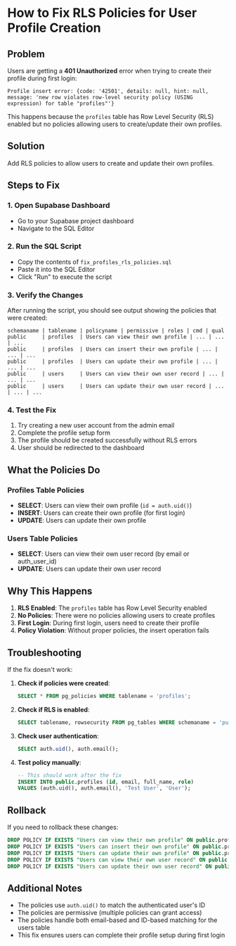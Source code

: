 # How to Fix RLS Policies for User Profile Creation

## Problem
Users are getting a **401 Unauthorized** error when trying to create their profile during first login:
```
Profile insert error: {code: '42501', details: null, hint: null, message: 'new row violates row-level security policy (USING expression) for table "profiles"'}
```

This happens because the `profiles` table has Row Level Security (RLS) enabled but no policies allowing users to create/update their own profiles.

## Solution
Add RLS policies to allow users to create and update their own profiles.

## Steps to Fix

### 1. Open Supabase Dashboard
- Go to your Supabase project dashboard
- Navigate to the SQL Editor

### 2. Run the SQL Script
- Copy the contents of `fix_profiles_rls_policies.sql`
- Paste it into the SQL Editor
- Click "Run" to execute the script

### 3. Verify the Changes
After running the script, you should see output showing the policies that were created:
```
schemaname | tablename | policyname | permissive | roles | cmd | qual
public     | profiles  | Users can view their own profile | ... | ... | ...
public     | profiles  | Users can insert their own profile | ... | ... | ...
public     | profiles  | Users can update their own profile | ... | ... | ...
public     | users     | Users can view their own user record | ... | ... | ...
public     | users     | Users can update their own user record | ... | ... | ...
```

### 4. Test the Fix
1. Try creating a new user account from the admin email
2. Complete the profile setup form
3. The profile should be created successfully without RLS errors
4. User should be redirected to the dashboard

## What the Policies Do

### Profiles Table Policies
- **SELECT**: Users can view their own profile (`id = auth.uid()`)
- **INSERT**: Users can create their own profile (for first login)
- **UPDATE**: Users can update their own profile

### Users Table Policies
- **SELECT**: Users can view their own user record (by email or auth_user_id)
- **UPDATE**: Users can update their own user record

## Why This Happens

1. **RLS Enabled**: The `profiles` table has Row Level Security enabled
2. **No Policies**: There were no policies allowing users to create profiles
3. **First Login**: During first login, users need to create their profile
4. **Policy Violation**: Without proper policies, the insert operation fails

## Troubleshooting

If the fix doesn't work:

1. **Check if policies were created**:
   ```sql
   SELECT * FROM pg_policies WHERE tablename = 'profiles';
   ```

2. **Check if RLS is enabled**:
   ```sql
   SELECT tablename, rowsecurity FROM pg_tables WHERE schemaname = 'public' AND tablename = 'profiles';
   ```

3. **Check user authentication**:
   ```sql
   SELECT auth.uid(), auth.email();
   ```

4. **Test policy manually**:
   ```sql
   -- This should work after the fix
   INSERT INTO public.profiles (id, email, full_name, role) 
   VALUES (auth.uid(), auth.email(), 'Test User', 'User');
   ```

## Rollback

If you need to rollback these changes:
```sql
DROP POLICY IF EXISTS "Users can view their own profile" ON public.profiles;
DROP POLICY IF EXISTS "Users can insert their own profile" ON public.profiles;
DROP POLICY IF EXISTS "Users can update their own profile" ON public.profiles;
DROP POLICY IF EXISTS "Users can view their own user record" ON public.users;
DROP POLICY IF EXISTS "Users can update their own user record" ON public.users;
```

## Additional Notes

- The policies use `auth.uid()` to match the authenticated user's ID
- The policies are permissive (multiple policies can grant access)
- The policies handle both email-based and ID-based matching for the users table
- This fix ensures users can complete their profile setup during first login

